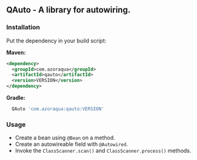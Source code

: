 ## QAuto - A library for autowiring.

### Installation
Put the dependency in your build script:  

**Maven:**
```xml
<dependency>
  <groupId>com.azoraqua</groupId>
  <artifactId>qauto</artifactId>
  <version>VERSION</version>
</dependency>
```

**Gradle:**
```groovy
  QAuto 'com.azoraqua:qauto:VERSION'
```

### Usage
- Create a bean using `@Bean` on a method.
- Create an autowireable field with `@Autowired`.
- Invoke the `ClassScanner.scan()` and `ClassScanner.process()` methods.